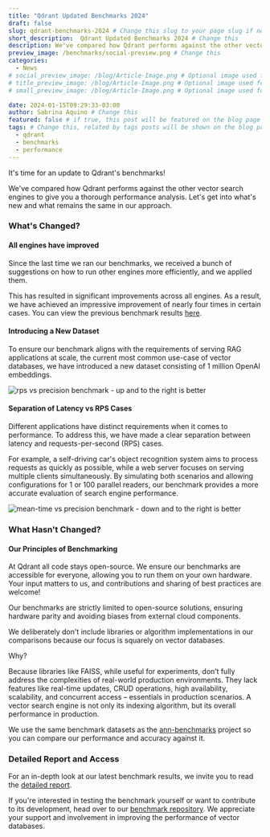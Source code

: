 ```yaml
---
title: "Qdrant Updated Benchmarks 2024"
draft: false
slug: qdrant-benchmarks-2024 # Change this slug to your page slug if needed
short_description:  Qdrant Updated Benchmarks 2024 # Change this
description: We've compared how Qdrant performs against the other vector search engines to give you a thorough performance analysis # Change this
preview_image: /benchmarks/social-preview.png # Change this
categories:
  - News
# social_preview_image: /blog/Article-Image.png # Optional image used for link previews
# title_preview_image: /blog/Article-Image.png # Optional image used for blog post title
# small_preview_image: /blog/Article-Image.png # Optional image used for small preview in the list of blog posts

date: 2024-01-15T09:29:33-03:00
author: Sabrina Aquino # Change this
featured: false # if true, this post will be featured on the blog page
tags: # Change this, related by tags posts will be shown on the blog page
  - qdrant
  - benchmarks
  - performance
---
```


It's time for an update to Qdrant's benchmarks! 

We've compared how Qdrant performs against the other vector search engines to give you a thorough performance analysis. Let's get into what's new and what remains the same in our approach. 

### What's Changed?

#### All engines have improved

Since the last time we ran our benchmarks, we received a bunch of suggestions on how to run other engines more efficiently, and we applied them. 

This has resulted in significant improvements across all engines. As a result, we have achieved an impressive improvement of nearly four times in certain cases. You can view the previous benchmark results [here](/benchmarks/single-node-speed-benchmark-2022/).

#### Introducing a New Dataset

To ensure our benchmark aligns with the requirements of serving RAG applications at scale, the current most common use-case of vector databases, we have introduced a new dataset consisting of 1 million OpenAI embeddings.

![rps vs precision benchmark - up and to the right is better](/blog/qdrant-updated-benchmarks-2024/rps-bench.png)
#### Separation of Latency vs RPS Cases

Different applications have distinct requirements when it comes to performance. To address this, we have made a clear separation between latency and requests-per-second (RPS) cases. 

For example, a self-driving car's object recognition system aims to process requests as quickly as possible, while a web server focuses on serving multiple clients simultaneously. By simulating both scenarios and allowing configurations for 1 or 100 parallel readers, our benchmark provides a more accurate evaluation of search engine performance.

![mean-time vs precision benchmark - down and to the right is better](/blog/qdrant-updated-benchmarks-2024/latency-bench.png)
### What Hasn't Changed?

#### Our Principles of Benchmarking

At Qdrant all code stays open-source. We ensure our benchmarks are accessible for everyone, allowing you to run them on your own hardware. Your input matters to us, and contributions and sharing of best practices are welcome!


Our benchmarks are strictly limited to open-source solutions, ensuring hardware parity and avoiding biases from external cloud components. 


We deliberately don't include libraries or algorithm implementations in our comparisons because our focus is squarely on vector databases. 

Why?

Because libraries like FAISS, while useful for experiments, don’t fully address the complexities of real-world production environments. They lack features like real-time updates, CRUD operations, high availability, scalability, and concurrent access – essentials in production scenarios. A vector search engine is not only its indexing algorithm, but its overall performance in production.


We use the same benchmark datasets as the [ann-benchmarks](https://github.com/erikbern/ann-benchmarks/#data-sets) project so you can compare our performance and accuracy against it.

### Detailed Report and Access

For an in-depth look at our latest benchmark results, we invite you to read the [detailed report](/benchmarks/).


If you're interested in testing the benchmark yourself or want to contribute to its development, head over to our [benchmark repository](https://github.com/qdrant/vector-db-benchmark). We appreciate your support and involvement in improving the performance of vector databases.


